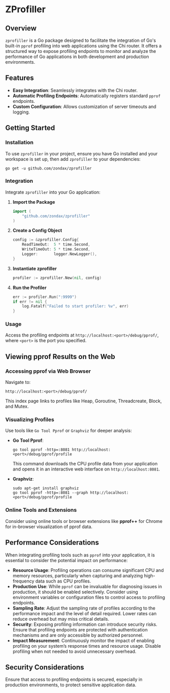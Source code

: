 # ZProfiller

## Overview

`zprofiller` is a Go package designed to facilitate the integration of Go's built-in `pprof` profiling into web applications using the Chi router. It offers a structured way to expose profiling endpoints to monitor and analyze the performance of Go applications in both development and production environments.

## Features

- **Easy Integration**: Seamlessly integrates with the Chi router.
- **Automatic Profiling Endpoints**: Automatically registers standard `pprof` endpoints.
- **Custom Configuration**: Allows customization of server timeouts and logging.

## Getting Started

### Installation

To use `zprofiller` in your project, ensure you have Go installed and your workspace is set up, then add `zprofiller` to your dependencies:

```
go get -u github.com/zondax/zprofiller
```

### Integration

Integrate `zprofiller` into your Go application:

1. **Import the Package**

   ```go
   import (
       "github.com/zondax/zprofiller"
   )
   ```

2. **Create a Config Object**

   ```go
   config := &zprofiller.Config{
       ReadTimeOut:  5 * time.Second,
       WriteTimeOut: 5 * time.Second,
       Logger:       logger.NewLogger(),
   }
   ```

3. **Instantiate zprofiller**

   ```go
   profiler := zprofiller.New(nil, config)
   ```

4. **Run the Profiler**

   ```go
   err := profiler.Run(":9999")
   if err != nil {
       log.Fatalf("Failed to start profiler: %v", err)
   }
   ```

### Usage

Access the profiling endpoints at `http://localhost:<port>/debug/pprof/`, where `<port>` is the port you specified.

## Viewing pprof Results on the Web

### Accessing pprof via Web Browser

Navigate to:

```
http://localhost:<port>/debug/pprof/
```

This index page links to profiles like Heap, Goroutine, Threadcreate, Block, and Mutex.

### Visualizing Profiles

Use tools like `Go Tool Pprof` or `Graphviz` for deeper analysis:

- **Go Tool Pprof**:

  ```
  go tool pprof -http=:8081 http://localhost:<port>/debug/pprof/profile
  ```

  This command downloads the CPU profile data from your application and opens it in an interactive web interface on `http://localhost:8081`.

- **Graphviz**:

  ```
  sudo apt-get install graphviz
  go tool pprof -http=:8081 --graph http://localhost:<port>/debug/pprof/profile
  ```

### Online Tools and Extensions

Consider using online tools or browser extensions like **pprof++** for Chrome for in-browser visualization of pprof data.

## Performance Considerations

When integrating profiling tools such as `pprof` into your application, it is essential to consider the potential impact on performance:

- **Resource Usage**: Profiling operations can consume significant CPU and memory resources, particularly when capturing and analyzing high-frequency data such as CPU profiles.
- **Production Use**: While `pprof` can be invaluable for diagnosing issues in production, it should be enabled selectively. Consider using environment variables or configuration files to control access to profiling endpoints.
- **Sampling Rate**: Adjust the sampling rate of profiles according to the performance impact and the level of detail required. Lower rates can reduce overhead but may miss critical details.
- **Security**: Exposing profiling information can introduce security risks. Ensure that profiling endpoints are protected with authentication mechanisms and are only accessible by authorized personnel.
- **Impact Measurement**: Continuously monitor the impact of enabling profiling on your system’s response times and resource usage. Disable profiling when not needed to avoid unnecessary overhead.

## Security Considerations

Ensure that access to profiling endpoints is secured, especially in production environments, to protect sensitive application data.
